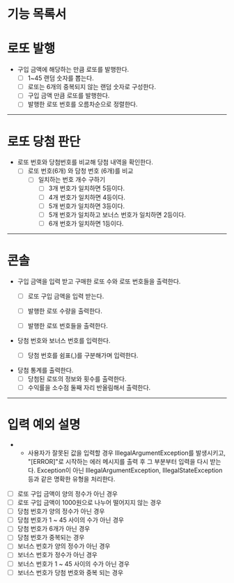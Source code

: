 # 기능 목록서



# 로또 발행 
 

- 구입 금액에 해당하는 만큼 로또를 발행한다.
  - [ ] 1~45 랜덤 숫자를 뽑는다.
  - [ ] 로또는 6개의 중복되지 않는 랜덤 숫자로 구성한다.
  - [ ] 구입 금액 만큼 로또를 발행한다.
  - [ ] 발행한 로또 번호를 오름차순으로 정렬한다.

---
   
# 로또 당첨 판단 

-  로또 번호와 당첨번호를 비교해 당첨 내역을 확인한다.
    - [ ] 로또 번호(6개) 와 담청 번호 (6개)를 비교
      - [ ] 일치하는 번호 개수 구하기
        - [ ] 3개 번호가 일치하면  5등이다.
        - [ ] 4개 번호가 일치하면  4등이다.
        - [ ] 5개 번호가 일치하면  3등이다.
        - [ ] 5개 번호가 일치하고 보너스 번호가 일치하면  2등이다.
        - [ ] 6개 번호가 일치하면  1등이다.

---

# 콘솔
- 구입 금액을 입력 받고 구매한 로또 수와 로또 번호들을 출력한다.
  - [ ] 로또 구입 금액을 입력 받는다.
  - [ ] 발행한 로또 수량을 출력한다.
  - [ ] 발행한 로또 번호들을 출력한다.


- 당첨 번호와 보너스 번호를 입력한다.
  - [ ] 당첨 번호를 쉼표(,)를 구분해가며 입력한다.


- 당첨 통계를 출력한다.
  - [ ] 당첨된 로또의 정보와 횟수를 출력한다.
  - [ ] 수익률을 소수점 둘째 자리 반올림해서 출력한다.

---

# 입력 예외 설명
* - 사용자가 잘못된 값을 입력할 경우 IllegalArgumentException를 발생시키고, "[ERROR]"로 시작하는 에러 메시지를 출력 후 그 부분부터 입력을 다시 받는다. Exception이 아닌 IllegalArgumentException, IllegalStateException 등과 같은 명확한 유형을 처리한다.

- [ ] 로또 구입 금액이 양의 정수가 아닌 경우
- [ ] 로또 구입 금액이 1000원으로 나누어 떨어지지 않는 경우
- [ ]  당첨 번호가 양의 정수가 아닌 경우
- [ ]  당첨 번호가 1 ~ 45 사이의 수가 아닌 경우
- [ ]  당첨 번호가 6개가 아닌 경우
- [ ]  당첨 번호가 중복되는 경우
- [ ]  보너스 번호가 양의 정수가 아닌 경우
- [ ]  보너스 번호가 정수가 아닌 경우
- [ ]  보너스 번호가 1 ~ 45 사이의 수가 아닌 경우
- [ ]  보너스 번호가 당첨 번호와 중복 되는 경우